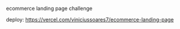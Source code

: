 ecommerce landing page challenge





deploy: https://vercel.com/viniciussoares7/ecommerce-landing-page